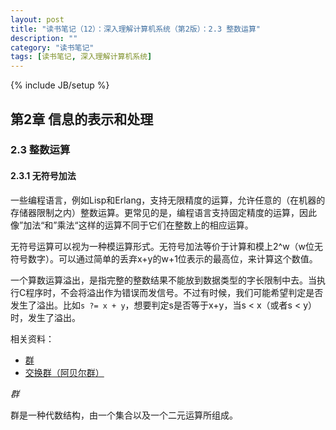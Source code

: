 ```yaml
---
layout: post
title: "读书笔记（12）：深入理解计算机系统（第2版）：2.3 整数运算"
description: ""
category: "读书笔记"
tags: [读书笔记, 深入理解计算机系统]
---
```

{% include JB/setup %}

## 第2章 信息的表示和处理

### 2.3 整数运算

#### 2.3.1 无符号加法

一些编程语言，例如Lisp和Erlang，支持无限精度的运算，允许任意的（在机器的存储器限制之内）整数运算。更常见的是，编程语言支持固定精度的运算，因此像”加法“和”乘法“这样的运算不同于它们在整数上的相应运算。

无符号运算可以视为一种模运算形式。无符号加法等价于计算和模上2^w（w位无符号数字）。可以通过简单的丢弃x+y的w+1位表示的最高位，来计算这个数值。

一个算数运算溢出，是指完整的整数结果不能放到数据类型的字长限制中去。当执行C程序时，不会将溢出作为错误而发信号。不过有时候，我们可能希望判定是否发生了溢出。比如`s ?= x + y`，想要判定s是否等于x+y，当s < x（或者s < y）时，发生了溢出。

相关资料：

* [群](http://zh.wikipedia.org/wiki/%E7%BE%A4)
* [交换群（阿贝尔群）](http://zh.wikipedia.org/wiki/%E9%98%BF%E8%B4%9D%E5%B0%94%E7%BE%A4)

*群*

群是一种代数结构，由一个集合以及一个二元运算所组成。